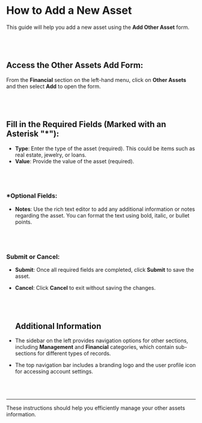 **How to Add a New Asset**
======================

This guide will help you add a new asset using the **Add Other Asset** form.
<br></br>
<br></br>

**Access the Other Assets Add Form**:
--------------------------------
From the **Financial** section on the left-hand menu, click on **Other Assets** and then select **Add** to open the form.
<br></br>
<br></br>


## **Fill in the Required Fields (Marked with an Asterisk "*")**:

- **Type**: Enter the type of the asset (required). This could be items such as real estate, jewelry, or loans.
- **Value**: Provide the value of the asset (required).
<br></br>
<br></br>

### ***Optional Fields**:

- **Notes**: Use the rich text editor to add any additional information or notes regarding the asset. You can format the text using bold, italic, or bullet points.
<br></br>
<br></br>

### **Submit or Cancel**:

- **Submit**: Once all required fields are completed, click **Submit** to save the asset.
- **Cancel**: Click **Cancel** to exit without saving the changes.
<br></br>
<br></br>

   ## **Additional Information**
- The sidebar on the left provides navigation options for other sections, including **Management** and **Financial** categories, which contain sub-sections for different types of records.
- The top navigation bar includes a branding logo and the user profile icon for accessing account settings.
<br></br>
<br></br>

---
These instructions should help you efficiently manage your other assets information.
